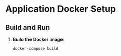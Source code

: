 # Application Docker Setup

## Build and Run

1. **Build the Docker image:**

   ```bash
   docker-compose build
